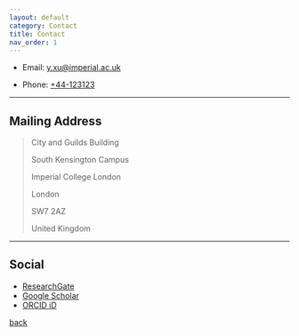 ```yaml
---
layout: default
category: Contact
title: Contact
nav_order: 1
---
```


* Email: [y.xu@imperial.ac.uk](mailto:y.xu@imperial.ac.uk)

* Phone: [+44-123123](tel:+44-123123)

---

## Mailing Address

> City and Guilds Building
>
> South Kensington Campus
> 
> Imperial College London
> 
> London
> 
> SW7 2AZ
> 
> United Kingdom

---

## Social

* [ResearchGate](https://www.researchgate.net/profile/Yuandong_Xu3)
* [Google Scholar](https://scholar.google.co.uk/citations?user=2jO5e3oAAAAJ&hl=en)
* [ORCID iD](https://orcid.org/0000-0003-4259-4727)


[back](./)
